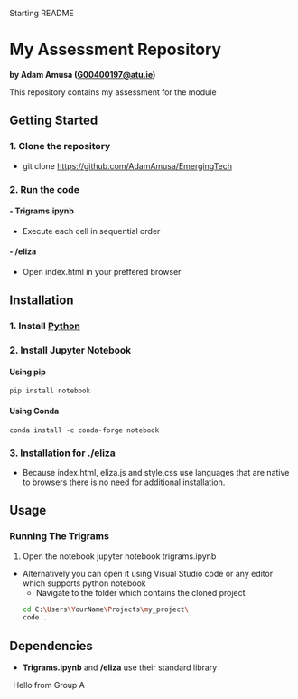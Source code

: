 Starting README

# My Assessment Repository

**by Adam Amusa (G00400197@atu.ie)**

This repository contains my assessment for the module

## Getting Started
### 1. Clone the repository
- git clone https://github.com/AdamAmusa/EmergingTech
### 2. Run the code
  #### - Trigrams.ipynb
  - Execute each cell in sequential order
  #### - /eliza
  - Open index.html in your preffered browser

## Installation
### 1. Install [Python](https://www.python.org/downloads/)
### 2. Install Jupyter Notebook
#### Using pip
    pip install notebook
#### Using Conda
    conda install -c conda-forge notebook
### 3. Installation for ./eliza 
   - Because index.html, eliza.js and style.css use languages that are native to browsers there is no need for additional installation.
    
## Usage
### Running The Trigrams
 1. Open the notebook
    jupyter notebook trigrams.ipynb
- Alternatively you can open it using Visual Studio code or any editor which supports python notebook
  - Navigate to the folder which contains the cloned project
   ```bash
   cd C:\Users\YourName\Projects\my_project\
   code . 
## Dependencies
- **Trigrams.ipynb** and **/eliza** use their standard library


-Hello from Group A

